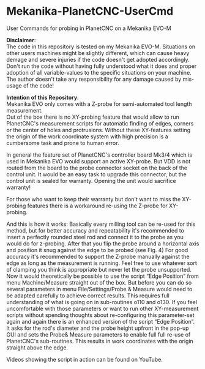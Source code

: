 # Mekanika-PlanetCNC-UserCmd
User Commands for probing in PlanetCNC on a Mekanika EVO-M

**Disclaimer**: \
The code in this repository is tested on my Mekanika EVO-M. Situations on other users machines might be slightly different, which can cause heavy demage and severe injuries if the code doesn't get adopted accordingly. Don't run the code without having fully understood what it does and proper adoption of all variable-values to the specific situations on your machine. The author doesn't take any responsibility for any damage caused by mis-usage of the code!

**Intention of this Repository**:\
Mekanika EVO only comes with a Z-probe for semi-automated tool length measurement.\
Out of the box there is no XY-probing feature that would allow to run PlanetCNC's measurement scripts for automatic finding of edges, corners or the center of holes and protrusions. Without these XY-features setting the origin of the work coordinate system with high precision is a cumbersome task and prone to human error.

In general the feature set of  PlanetCNC's controller board Mk3/4  which is used in Mekanika EVO would support an active XY-probe. But VDD is not routed from the board to the probe connector socket on the back of the control unit. It would be an easy task to upgrade this connector, but the control unit is sealed for warranty. Opening the unit  would sacrifice warranty!

For those who want to keep their warranty but don't want to miss the XY-probing features there is a workaround re-using the Z-probe for XY-probing. 

And this is how it works:
Basically every milling tool can be re-used for this method, but for better accuracy and repeatability it's recommended to insert a perfectly rounded steel rod and connect it to the probe as you would do for z-probing. After that you flip the probe around a horizontal axis and position it snug against the edge to be probed (see Fig. 4) For good accuracy it's recommended to support the Z-probe  manually against the edge as long as the measurement is running. Feel free to use whatever sort of clamping you think is appropriate but never let the probe unsupported.
Now it would theoretically be possible to use the script “Edge Position”  from  menu Machine/Measure  straight out of the box. But before you can do so several parameters in menu File/Settings/Probe & Measure would need to be adapted carefully to achieve correct results. This requires full understanding of what is going on in sub-routines o110 and o130. 
If you feel uncomfortable with those parameters or want to run other XY-measurement scripts without spending thoughts about re-configuring  this parameter-set  again and again there is an enhanced version of the script “Edge Position”. It  asks for the rod's diameter and the probe height upfront in the pop-up GUI and sets the Probe& Measure parameters to enable full full re-use of PlanetCNC's sub-routines. This results in work coordinates with the origin straight above the edge.



Videos showing the script in action can be found on YouTube.
